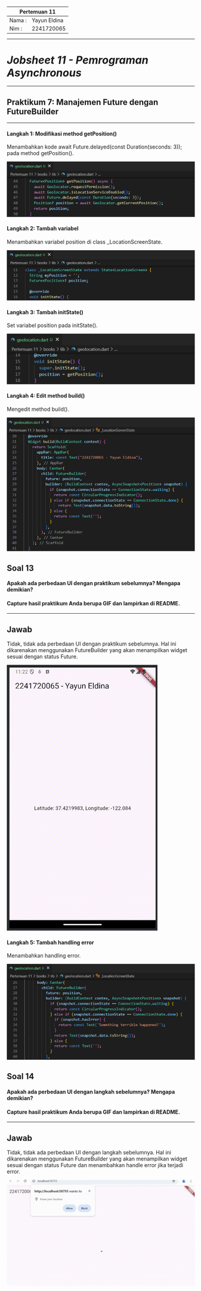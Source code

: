 <table>
    <thead>
        <th style="text-align: center;" colspan="2">Pertemuan 11</th>
    </thead>
    <tbody>
        <tr>
            <td>Nama :</td>
            <td>Yayun Eldina</td>
        </tr>
        <tr>
            <td>Nim :</td>
            <td>2241720065</td>
        </tr>
    </tbody>
</table>

**********
# *Jobsheet 11 - Pemrograman Asynchronous*
***********

## **Praktikum 7: Manajemen Future dengan FutureBuilder**

-----

#### **Langkah 1: Modifikasi method getPosition()**
Menambahkan kode await Future.delayed(const Duration(seconds: 3)); pada method getPosition().

<img src="img/p7.1.png">

#### **Langkah 2: Tambah variabel**
Menambahkan variabel position di class _LocationScreenState.

<img src="img/p7.2.png">

#### **Langkah 3: Tambah initState()**
Set variabel position pada initState().

<img src="img/p7.3.png">

#### **Langkah 4: Edit method build()**
Mengedit method build().

<img src="img/p7.4.png">

## **Soal 13**
#### Apakah ada perbedaan UI dengan praktikum sebelumnya? Mengapa demikian?

#### Capture hasil praktikum Anda berupa GIF dan lampirkan di README.
-----

## **Jawab**
Tidak, tidak ada perbedaan UI dengan praktikum sebelumnya. Hal ini dikarenakan menggunakan FutureBuilder yang akan menampilkan widget sesuai dengan status Future.

<img src="img/p7.hasil.gif">

#### **Langkah 5: Tambah handling error**
Menambahkan handling error.

<img src="img/p7.5.png">

## **Soal 14**
#### Apakah ada perbedaan UI dengan langkah sebelumnya? Mengapa demikian?

#### Capture hasil praktikum Anda berupa GIF dan lampirkan di README.
-----

## **Jawab**
Tidak, tidak ada perbedaan UI dengan langkah sebelumnya. Hal ini dikarenakan menggunakan FutureBuilder yang akan menampilkan widget sesuai dengan status Future dan menambahkan handle error jika terjadi error.

<img src="img/p7.soal14.gif">